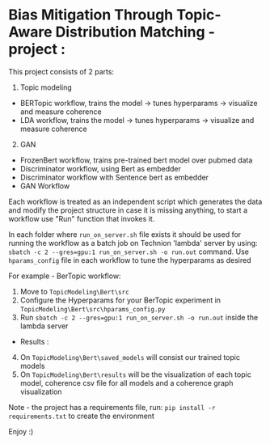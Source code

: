 # Bias Mitigation Through Topic-Aware Distribution Matching - project :

This project consists of 2 parts:
1. Topic modeling
  * BERTopic workflow, trains the model -> tunes hyperparams -> visualize and measure coherence
  * LDA workflow, trains the model -> tunes hyperparams -> visualize and measure coherence
 
 2. GAN 
  * FrozenBert workflow, trains pre-trained bert model over pubmed data
  * Discriminator workflow, using Bert as embedder
  * Discriminator workflow with Sentence bert as embedder 
  * GAN Workflow
  

Each workflow is treated as an independent script which generates the data and modify the project structure in case
it is missing anything, to start a workflow use "Run" function that invokes it.

In each folder where `run_on_server.sh` file exists  it should be used for running the workflow as a batch job on Technion 'lambda' server by using:
`sbatch -c 2 --gres=gpu:1 run_on_server.sh -o run.out` command. Use `hparams_config` file in each workflow to tune the hyperparams as desired

For example - BerTopic workflow:
1. Move to `TopicModeling\Bert\src`
2. Configure the Hyperparams for your BerTopic experiment in `TopicModeling\Bert\src\hparams_config.py` 
3. Run `sbatch -c 2 --gres=gpu:1 run_on_server.sh -o run.out` inside the lambda server
* Results :
4. On `TopicModeling\Bert\saved_models` will consist our trained topic models
5. On `TopicModeling\Bert\results` will be the visualization of each topic model, coherence csv file for all models and a coherence graph visualization

Note - the project has a requirements file, run: `pip install -r requirements.txt` to create the environment

Enjoy :)
